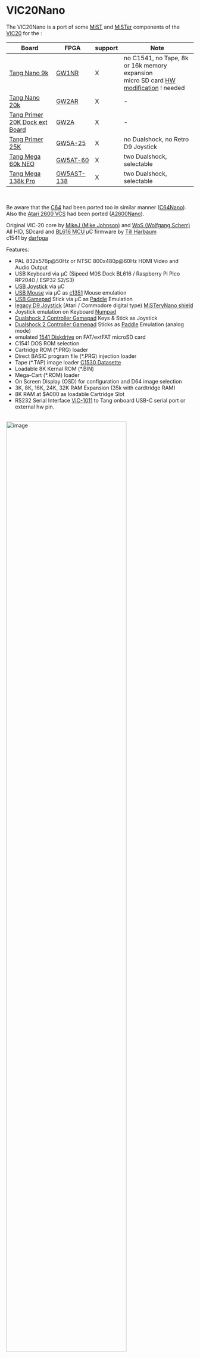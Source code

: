 # VIC20Nano
The VIC20Nano is a port of some [MiST](https://github.com/mist-devel/mist-board/wiki) and 
[MiSTer](https://mister-devel.github.io/MkDocs_MiSTer/) components of the
[VIC20](https://en.wikipedia.org/wiki/VIC-20) for the :<br>

| Board      | FPGA       | support |Note|
| ---        |        -   | -     |-|
| [Tang Nano 9k](https://wiki.sipeed.com/hardware/en/tang/Tang-Nano-9K/Nano-9K.html)       | [GW1NR](https://www.gowinsemi.com/en/product/detail/38/)  |X |no C1541, no Tape, 8k or 16k memory expansion<br> micro SD card [HW modification](TANG_NANO_9K.md#hw-modification) ! needed|
| [Tang Nano 20k](https://wiki.sipeed.com/nano20k)     | [GW2AR](https://www.gowinsemi.com/en/product/detail/38/)  | X |- |
| [Tang Primer 20K Dock ext Board](https://wiki.sipeed.com/hardware/en/tang/tang-primer-20k/primer-20k.html)| [GW2A](https://www.gowinsemi.com/en/product/detail/46/)| X |- |
| [Tang Primer 25K](https://wiki.sipeed.com/hardware/en/tang/tang-primer-25k/primer-25k.html) | [GW5A-25](https://www.gowinsemi.com/en/product/detail/60/)  | X |no Dualshock, no Retro D9 Joystick |
| [Tang Mega 60k NEO](https://wiki.sipeed.com/hardware/en/tang/tang-mega-60k/mega-60k.html)|[GW5AT-60](https://www.gowinsemi.com/en/product/detail/60/)| X |two Dualshock, selectable |
| [Tang Mega 138k Pro](https://wiki.sipeed.com/hardware/en/tang/tang-mega-138k/mega-138k-pro.html)|[GW5AST-138](https://www.gowinsemi.com/en/product/detail/60/) | X |two Dualshock, selectable |

<br>

Be aware that the [C64](https://en.wikipedia.org/wiki/Commodore_64) had been ported too in similar manner ([C64Nano](https://github.com/vossstef/tang_nano_20k_c64)).<br>
Also the [Atari 2600 VCS](https://en.wikipedia.org/wiki/Atari_2600) had been ported ([A2600Nano](https://github.com/vossstef/A2600Nano)).<br>

Original VIC-20 core by [MikeJ (Mike Johnson)](https://www.fpgaarcade.com/author/mikej/) and [WoS (Wolfgang Scherr)](https://www.researchgate.net/profile/Wolfgang_Scherr2)<br>
All HID, SDcard and [BL616 MCU](https://en.bouffalolab.com/product/?type=detail&id=25) µC firmware by [Till Harbaum](http://www.harbaum.org/till/mist)<br>
c1541 by [darfpga](https://github.com/darfpga)<br>

Features:
* PAL 832x576p@50Hz or NTSC 800x480p@60Hz HDMI Video and Audio Output
* USB Keyboard via µC (Sipeed M0S Dock BL616 / Raspberry Pi Pico RP2040 / ESP32 S2/S3)
* [USB Joystick](https://en.wikipedia.org/wiki/Joystick) via µC
* [USB Mouse](https://en.wikipedia.org/wiki/Computer_mouse) via µC as [c1351](https://en.wikipedia.org/wiki/Commodore_1351) Mouse emulation
* [USB Gamepad](https://en.wikipedia.org/wiki/Gamepad) Stick via µC as [Paddle](https://www.c64-wiki.com/wiki/Paddle) Emulation<br>
* [legacy D9 Joystick](https://en.wikipedia.org/wiki/Atari_CX40_joystick) (Atari / Commodore digital type) [MiSTeryNano shield](https://github.com/harbaum/MiSTeryNano/tree/main/board/misteryshield20k/README.md)<br>
* Joystick emulation on Keyboard [Numpad](https://en.wikipedia.org/wiki/Numeric_keypad)<br>
* [Dualshock 2 Controller Gamepad](https://en.wikipedia.org/wiki/DualShock) Keys & Stick as Joystick<br>
* [Dualshock 2 Controller Gamepad](https://en.wikipedia.org/wiki/DualShock) Sticks as [Paddle](https://www.c64-wiki.com/wiki/Paddle) Emulation (analog mode)<br>
* emulated [1541 Diskdrive](https://en.wikipedia.org/wiki/Commodore_1541) on FAT/extFAT microSD card<br>
* C1541 DOS ROM selection
* Cartridge ROM (*.PRG) loader
* Direct BASIC program file (*.PRG) injection loader
* Tape (*.TAP) image loader [C1530 Datasette](https://en.wikipedia.org/wiki/Commodore_Datasette)
* Loadable 8K Kernal ROM (*.BIN)
* Mega-Cart (*.ROM) loader
* On Screen Display (OSD) for configuration and D64 image selection<br>
* 3K, 8K, 16K, 24K, 32K RAM Expansion (35k with cardtridge RAM)<br>
* 8K RAM at $A000 as loadable Cartridge Slot<br>
* RS232 Serial Interface [VIC-1011](http://www.zimmers.net/cbmpics/xother.html) to Tang onboard USB-C serial port or external hw pin.
<br>
<img src="./.assets/vic20nano.png" alt="image" width="80%" height="auto">
<br>

HID interfaces aligned in pinmap and control to match [MiSTeryNano project's misterynano_fw](https://github.com/harbaum/MiSTeryNano/tree/main/firmware/misterynano_fw) respectively [FPGA-Companion](https://github.com/harbaum/FPGA-Companion).<br> Basically a µC M0S/BL616 / Raspberry Pi Pico RP2040 / ESP32-S2/S3 acts as USB host for USB devices and as an OSD controller using a [SPI communication protocol](https://github.com/harbaum/MiSTeryNano/blob/main/SPI.md).
<br>

## Installation

The installation of VIC20 Nano on the Tang Nano 20k board can be done using a Linux PC or a Windows PC
[Instruction](INSTALLATION_WINDOWS.md).<br>

## VIC20Nano on Tang Nano 9K
See [Tang Primer 9K](TANG_NANO_9K.md)

## VIC20Nano on Tang Primer 20K (Dock ext board)
See [Tang Primer 20K](TANG_PRIMER_20K.md)<br>
The DDR3 memory controller is a slight modified copy of [nestang](https://github.com/nand2mario/nestang). It had been tested on a board eqipped with a SKHynix DDR3 memory and is used as a buffer for the TAP Tape loading.

## VIC20Nano on Tang Primer 25K
See [Tang Primer 25K](TANG_PRIMER_25K.md). PMOD TF-CARD V2 is required !

## VIC20Nano on Tang Mega 60k NEO
See [Tang Mega 60K NEO](TANG_MEGA_60K.md)

## VIC20Nano on Tang Mega 138K Pro
See [Tang Mega 138K Pro](TANG_MEGA_138K.md)

## emulated Diskdrive c1541
Emulated 1541 on a regular FAT/exFAT formatted microSD card.<br>
Copy a D64 Disk image to your sdcard and rename it to **disk8.d64** as default boot image.<br>
Add further D64 images as you like and insert card in TN/TP slot. LED 0 acts as Drive activity indicator.<br> 
> [!TIP]
Disk directory listing: [or F1 keypress in JiffyDOS]<br> 
command: <br>
LOAD"$",8<br>
LIST<br> 
Load first program from Disk: (or just LOAD if Dolphin Kernal active)<br> 
LOAD"*",8<br>
RUN<br>
JiffyDOS can be used as well known Speedloader. Change in OSD the c1541 DOS to Jiffy too.<br>

## RAM Expansion
Size and Region can be activated in several steps. A change takes effect immediately.<br>
Take care to activate the correct size of needed expansion before you load *.PRG and *.TAP !
|Expansion| $0400 3k | $2000 8k |$4000 8k |$6000 8k |$A000 8k |
| - | - | - |- |- |- |
| Block | 0 | 1 |2 |3 |Cartridge|
| 3k | x | - |- |- | |
| 8k | -  | x  |- |- | |
| 16k | -  | x |x |- | |
| 24k | -  | x  |x |x | |
| 35k | x  | x  |x |x |x|

## Cartridge ROM Loader (.PRG/.CRT)
Cartrige ROM can be loaded via OSD file selection.<br>
Be aware that the core doesn't support the [VICE EMU](https://vice-emu.sourceforge.io/vice_16.html) file format.<br>
Typical VIC20 Cartridge ROMS with ending .PRG have a two byte header indicating the loading location.<br>
8k Cartridges to be loadeded directly as such. 16k or larger Cartridges have to be loaded in several steps and the file with ending xyz-a000.prg have to be loaded last. First load xyz-2000.prg, xyz-4000.prg or xyz-6000.prg and then xyz-a000.prg at last. The Cartridge will start after that last step automatically.<br>
Copy a 8K xyz-a000.prg ROM to your sdcard and rename it to **vic20crt.crt** as default boot cartridge.<br>
> [!TIP]
**Detach Cartridge** by OSD :<br>
```temporary``` **Cartridge unload & Reset**  
```permanent``` **No Disk**, **Save settings** and System **Cold Boot**.<br>

## BASIC Program Loader (.PRG)
A BASIC Program *.PRG file can be loaded via OSD file selection.<br>
Copy a *.PRG to your sdcard and rename it to **vic20prg.prg** as default boot basic program.<br>
Prevent PRG load by OSD PRG selection **No Disk** , **Save settings** and **Reset**.<br>
> [!TIP]
Check loaded file by command: **LIST**<br>

> [!IMPORTANT]
command: **RUN**<br>

## Tape Image Loader (*.TAP)
A [Tape](https://en.wikipedia.org/wiki/Commodore_Datasette) *.TAP file can be loaded via OSD file selection<br>
In order to start a tape download choose VIC20 CBM Kernal (mandatory as JiffyDOS doesn't support Tape). Best to save Kernal OSD selection via **Save settings**.<br>
> [!IMPORTANT]
command: **LOAD**<br>

The file is loaded automatically as soon as TAP file selected via OSD (no need to press PLAY TAPE button) in case ***no** TAP had been previously selected*.<br>
After some seconds the filename of the to be loaded file will be shown and it will take time...<br>
Copy a *.TAP to your sdcard and rename it to **vic20tap.tap** as default tape mountpoint.<br>
For **Tape unload** use OSD TAP selection **No Disk** and **Reset** or System **Cold Boot**.<br>
> [!WARNING]
After board power-up or coldboot a TAP file will **not autoloaded** even if TAP file selection had been saved or c64tap.tap mountpoint available !<br>
Unblock loader by OSD TAP selection **No Disk** or simply select again the desired TAP file to be loaded after you typed **LOAD**<br>

> [!TIP]
Check loaded file by command: **LIST**<br>

> [!IMPORTANT]
command: **RUN**<br>

> [!NOTE]
The available (muffled) Tape Sound audio can be disabled from OSD.<br>

## Kernal Loader (.BIN)
The CBM factory PAL type is the power-up default Kernal.<br>
> [!TIP]
If you are fine with that then there is no need to load another Kernal via OSD and just select OSD Kernal BIN selection **No Disk** and **Save settings**!<br>

Kernal ROM files *.BIN can be loaded via OSD selection (e.g. JiffyDOS VIC20).<br>
Copy a 8K VIC20 Kernal ROM *.BIN to your sdcard and rename it to **vic20kernal.bin** as default boot Kernal.<br>
Prevent Kernal load by OSD Kernal BIN selection **No Disk** and **Save settings** and do a **power-cyle** of the board.<br>

## loadable Cartridge RAM Slot
Some Cartridge based games can be be simply loaded from a [VIC20](https://vic20reloaded.com) D64 Disk Image.<br>
Example: 16 k Cartridge Game<br>
Enable RAM Expansion at $2000 (or $6000) and Cartridge region $A000<br>
Leave OSD setting CRT writeable setting as enabled as first approach.
Save setting and do a Cold Boot Reset.<br>
``` LOAD "xyz.200",8,1```   (Block 1)<br>
``` or LOAD "xyz.600",8,1```   (Block 3)<br>
``` LOAD "xyz.A00",8,1```   (Block 5)<br>
Start Game by command: SYS40960 (general start Address for Cartridge Slot)<br> or better perform a Reset via OSD.<br>
There are also some cartridge games on D64 Image with a loader that themselves further reload the needed RAM regions and autostart (you have to activate RAM regions beforhand).<br> A loaded Cartridge can be exited by disabling memory region $A000 + Cold Reset via OSD. In order to trial another game just activate again (after reset !) the $A000 memory and load another game.

## Mega-Cart (.ROM)
The 2MB [Mega-Cart](https://www.retroisle.com/commodore/vic20/Articles/megacart.php) *.ROM can be loaded via OSD file selection. <br>
If the Mega-Cart is used, then managing the RAM expansion configuration is done in its menu. NVRAM is not supported.

## Core Loader Sequencing
The core will after power cycle/ cold-boot start downloading the images on the sdcard in the following order:
> [!NOTE] 
(1) BIN Kernal, (2) CRT ROM, (3) PRG Basic.<br>

## Push Button / DIP Switch utilization
* Nano 20k S2 keep pressed during power-up for FLASH programming of FPGA bitstream<br>
* Primer 20k: There is by default unfortunately no Button/Switch to prevent FPGA bitstream load from FLASH (see rework how to add).
* Mega 60k NEO ```SW1 ON``` ```SW6 ON``` + Press & **Hold** ```RECONFIG``` + Power the Board + release ```RECONFIG``` and perform programming.
> [!CAUTION]
A FLASH programm attempt without keeping the board in reset may lead to corruption of the C1541 DOS images stored in FLASH requiring re-programming.


* **S1** reserved <br>

## OSD
invoke by F12 keypress<br>
* Reset<br>
* Cold Reset<br>
* Audio Volume + / -<br>
* Scanlines effect %<br>
* Widescreen activation<br>
* Screen centering<br>
* PAL / NTSC Video mode<br>
* HID device selection for Joystick Port<br>
* RAM Expansion $A000(8k), $6000(8k), $4000(8k), $2000(8k), $0400(3k)<br>
* Cartridge Write protection<br>
* c1541 Drive disk image selection<br>
* c1541 Disk write protetcion<br>
* c1541 Reset<br>
* c1541 DOS ROM selection<br>
* Loader (CRT/PRG/BIN/TAP/ROM) file selection<br>
* Cartridge unload

## Gamecontrol support
legacy single D9 Digital Joystick. OSD: **Retro D9**<br>
or<br>
USB Joystick(s). OSD: **USB #1 Joy** or **USB #2 Joy** <br>
or<br>
Gamepad Stick as Joystick. OSD: **DualShock2**
<br>**stick digital** for Move and Left **L1** or Right **R1** shoulder Button for Trigger or following **Pad** controls:<br>
| Buttons | - | - |
| - | - | -  |
| Left L1/R1<br>Trigger | triangle button<br>Up  | .  |
| square button<br>Left | - | circle button<br>Right |
| - | cross button<br>Down | - |<br>

or Keyboard Numpad. OSD: **Numpad**<br>
| | | |
|-|-|-|
|0<br>Trigger|8<br>Up|-|
|4<br>Left|-|6<br>Right|
|-|2<br>Down|-|

or Mouse. OSD: **Mouse**<br>
USB Mouse as c1351 Mouse emulation.

or Dualshock2 Gamepad as Paddle. OSD: **DS2 Paddle**<br>
Dualshock 2 Sticks in analog mode as VC-1312 Paddle emulation.<br>
Left **L1 / L2**  and Right **R1 / R2** shoulder Button as Trigger<br>
You have first to set the DS2 Sticks into analog mode by pressing the DS2 ANALOG button. Mode indicated by red light indicator.<br>Configure DIGITAL mode (press ANALOG button again) when using the **Joystick** mode again and set OSD: **DualShock**<br>

or USB Paddle. OSD: **USB #1 Padd** or **USB #2 Padd** <br>
Left Stick in X / Y analog mode as VC-1312 Paddle emulation.<br>
Button **1 / 2** as Trigger<br>

## Keyboard 
 ![Layout](\.assets/keymap.gif)
 Tape Play not implemented.

## LED UI

| LED | function        | TN20K | TP20K | TP25K |TM60k     |TM138K Pro |TN9k|
| -   |        -        | -     |-      | -     |-         |-          |-   |
| 0   | c1541 activity  | x     |x      |  x    |x (done)  |x          |N/A |
| 1   | D64 selected    | x     |x      |  x    |x (ready) |x          |N/A |
| 2   | CRT seleced     | x     |x      | -     |-         |x          |x   |
| 3   | PRG selected    | x     |x      | -     |-         |x          |x   |
| 4   | Kernal selected | x     |x      | -     |-         |x          |x   |
| 5   | TAP selected    | x     |x      | -     |-         |x          |N/A |

Solid **<font color="red">red</font>** of the c1541 led after power-up indicates a missing DOS in Flash<br>

**Multicolor RGB LED**
* **<font color="green">green</font>**&ensp;&thinsp;&ensp;&thinsp;&ensp;&thinsp;all fine and ready to go<br>
* **<font color="red">red</font>**&ensp;&thinsp;&ensp;&thinsp;&ensp;&thinsp;&ensp;&thinsp;&ensp;&thinsp;something wrong with SDcard / default boot image<br>
* **<font color="blue">blue</font>**&ensp;&thinsp;&ensp;&thinsp;&ensp;&thinsp;&ensp;&thinsp;µC firmware detected valid FPGA core<br>
* **<font color="yellow">yellow</font>**&ensp;&thinsp;&ensp;&thinsp;&ensp;&thinsp;FPGA core can't detect valid firmware<br>
* **white**&ensp;&thinsp;&ensp;&thinsp;&ensp;&thinsp;-<br>
## RS232 Serial Interface 
The Tang onboard USB-C serial port can be used for communication with the Userport Serial port [VIC-1011](http://www.zimmers.net/cbmpics/xother.html).<br>
Terminal programs need the Kernal serial routines therefore select via OSD the CBM Kernal.<br> For a first start use 1200Baud and a Terminal program like [VIC term](https://github.com/sblendorio/victerm300) and on the PC side [Putty](https://www.putty.org).<br>
OSD selection allows to change in between TANG USB-C port or external HW pin interface.<br>

| Board      |RX (I) FPGA |TX (O) FPGA|Note|
|  -         |   -    |   -  | -   |
| TN20k      |31      | 77   |[pinmap](https://wiki.sipeed.com/hardware/en/tang/tang-nano-20k/nano-20k.html#Pin-diagram), misterynano io(6) / io(7)|
| TP25k      |K5      | L5   | J4-6  J4-5, share M0S Dock PMOD|
| TM60k NEO  |AB20    | AA19 | J24-6 J24-5, share M0S Dock PMOD |
| TM138k Pro |H15     | H14  | J24-6 J24-5, share M0S Dock PMOD |

Remember that in + out to be crossed to connect to external device. Level are 3V3 tolerant.

## Powering
Prototype circuit with Keyboard can be powered by Tang USB-C connector from PC or a Power Supply Adapter. 
## Synthesis
Source code can be synthesized, fitted and programmed with GOWIN IDE Windows or Linux.<br>
Alternatively use the command line build script **gw_sh.exe** build_tn20k.tcl, build_tp20k.tcl or build_tp25k.tcl<br>
## Pin mapping 
see pin configuration in .cst configuration file
## HW circuit considerations
**Pinmap TN20k Interfaces** <br>
 Sipeed M0S Dock, digital Joystick D9 and DualShock Gamepad connection.<br>
 ![wiring](\.assets/wiring_spi_irq.png)

**Pinmap D-SUB 9 Joystick Interface** <br>
- Joystick interface is 3.3V tolerant. Joystick 5V supply pin has to be left floating !<br>
![pinmap](\.assets/vic20-Joystick.png)

| Joystick pin |IO| Tang Nano pin | FPGA pin | Joystick Function |
| ----------- |-----| ---   | --------  | ----- |
| 1 |2| J6 10  | 25   | UP | 
| 2 |1| J6 9  | 28 | DOWN |
| 3 |4| J6 12 | 29 | LEFT |
| 4 |3| J5 11 | 26 | RIGHT |
| 5 |-| - | - | POT Y | - |
| 6 |0| J5 8 | 27 | TRIGGER|
| 7 |-| n.c | n.c | 5V | - |
| 8 |-| J5 20 | - | GND | - |
| 9 |-| - | - | POT X | - |

**Pinmap Dualshock 2 Controller Interface** <br>
<img src="./.assets/controller-pinout.jpg" alt="image" width="30%" height="auto">
| DS pin | Tang Nano pin | FPGA pin | DS Function |
| ----------- | ---   | --------  | ----- |
| 1 | J5 18 | 71 MISO | JOYDAT  |
| 2 | J5 19 | 53 MOSI  | JOYCMD |
| 3 | n.c. | - | 7V5 |
| 4 | J5 15 | - | GND |
| 5 | J5 16| - | 3V3 |
| 6 | J5 17 | 72 CS | JOYATN|
| 7 | J5 20 | 52 MCLK | JOYCLK |
| 8 | n.c. | - | JOYIRQ |
| 9 | n.c. | - | JOYACK |


## Getting started

In order to use this Design the following things are needed:

[Sipeed M0S Dock](https://wiki.sipeed.com/hardware/en/maixzero/m0s/m0s.html) or Raspberry Pi Pico RP2040 or ESP32-S2/S3<br>
[Sipeed Tang Nano 20k](https://wiki.sipeed.com/nano20k) <br>
or [Sipeed Tang Primer 25k](https://wiki.sipeed.com/hardware/en/tang/tang-primer-25k/primer-25k.html)<br>
and [PMOD DVI](https://wiki.sipeed.com/hardware/en/tang/tang-PMOD/FPGA_PMOD.html#PMOD_DVI)<br>
and [PMOD TF-CARD V2](https://wiki.sipeed.com/hardware/en/tang/tang-PMOD/FPGA_PMOD.html#PMOD_TF-CARD)<br>
and [SDRAM](https://wiki.sipeed.com/hardware/en/tang/tang-PMOD/FPGA_PMOD.html#TANG_SDRAM)<br>
and [M0S PMOD adapter](https://github.com/harbaum/MiSTeryNano/tree/main/board/m0s_pmod/README.md)
 or ad hoc wiring + soldering.<br>
or [Tang Primer 20K with Dock ext Board](https://wiki.sipeed.com/hardware/en/tang/tang-primer-20k/primer-20k.html)<br>
and [M0S PMOD adapter](https://github.com/harbaum/MiSTeryNano/tree/main/board/m0s_pmod/README.md).<br>
and [PMOD DS2x2](https://wiki.sipeed.com/hardware/en/tang/tang-PMOD/FPGA_PMOD.html#PMOD_DS2x2)<br>
or [Tang Nano 9K](https://wiki.sipeed.com/hardware/en/tang/Tang-Nano-9K/Nano-9K.html)<br>
or [Sipeed Tang Mega 138k Pro](https://wiki.sipeed.com/hardware/en/tang/tang-mega-138k/mega-138k-pro.html)<br>
and [SDRAM](https://wiki.sipeed.com/hardware/en/tang/tang-PMOD/FPGA_PMOD.html#TANG_SDRAM)<br>
and [PMOD DS2x2](https://wiki.sipeed.com/hardware/en/tang/tang-PMOD/FPGA_PMOD.html#PMOD_DS2x2)<br>
and [M0S PMOD adapter](https://github.com/harbaum/MiSTeryNano/tree/main/board/m0s_pmod/README.md)<br>
or [Tang Mega 60K NEO](https://wiki.sipeed.com/hardware/en/tang/tang-mega-60k/mega-60k.html)<br>
and [SDRAM](https://wiki.sipeed.com/hardware/en/tang/tang-PMOD/FPGA_PMOD.html#TANG_SDRAM)<br>
and [PMOD DS2x2](https://wiki.sipeed.com/hardware/en/tang/tang-PMOD/FPGA_PMOD.html#PMOD_DS2x2)<br>
and [M0S PMOD adapter](https://github.com/harbaum/MiSTeryNano/tree/main/board/m0s_pmod/README.md)<br>

microSD or microSDHC card FAT/exFAT formatted<br>
TFT Monitor with HDMI Input and Speaker<br>
<br>

| HID and Gamecontrol Hardware option | TN20k needs | alternative option |Primer 25K|Mega 60K|Mega 138K|
| -----------                         | ---         | ---                | ---      | -      | -       |
| USB Keyboard | [USB-C to USB-A adapter](https://www.aliexpress.us/item/3256805563910755.html) | [4 port mini USB hub HS8836A](https://a.aliexpress.com/_EIidgjH)  |x|x|x|
| [USB Joystick(s)](https://www.speedlink.com/en/COMPETITION-PRO-EXTRA-USB-Joystick-black-red/SL-650212-BKRD)| [4 port mini USB hub HS8836A](https://a.aliexpress.com/_EIidgjH) | - |x|x|x|
| USB Mouse   | [4 port mini USB hub HS8836A](https://a.aliexpress.com/_EIidgjH)  | -  |x|x|x|
| USB Gamepad |[4 port mini USB hub HS8836A](https://a.aliexpress.com/_EIidgjH)  | -  |x|x|x|
| Commodore/[Atari](https://en.wikipedia.org/wiki/Atari_CX40_joystick) compatible retro D9 Joystick| [MiSTeryNano shield](https://github.com/harbaum/MiSTeryNano/tree/main/board/misteryshield20k/README.md)|D-SUB 9 M connector, breadboard to wire everything up, some jumper wires|-|adhoc SDRAM1 Joy D9|adhoc PMOD Joy D9|
| [Dualshock 2 Controller Gamepad](https://en.wikipedia.org/wiki/DualShock) | Gamepad Adapter Board (Sipeed Joystick to DIP) respectively<br> PMOD DS2x2 | breadboard to wire everything up and some jumper wires |-|PMOD DS2x2|PMOD DS2x2|